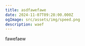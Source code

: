 ```yaml
---
title: asdfawefawe
date: 2024-11-07T09:28:00.000Z
ogImage: src/assets/img/speed.png
description: waef
---
```

fawefaew
